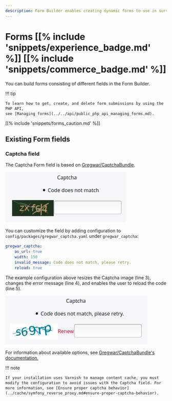 ```yaml
---
description: Form Builder enables creating dynamic forms to use in surveys, questionnaires, sign-up forms and others.
---
```


# Forms [[% include 'snippets/experience_badge.md' %]] [[% include 'snippets/commerce_badge.md' %]]

You can build forms consisting of different fields in the Form Builder.

!!! tip

    To learn how to get, create, and delete form submissions by using the PHP API,
    see [Managing forms](../../api/public_php_api_managing_forms.md).

[[% include 'snippets/forms_caution.md' %]]

## Existing Form fields

### Captcha field

The Captcha Form field is based on [Gregwar/CaptchaBundle](https://github.com/Gregwar/CaptchaBundle).

![Captcha field](../img/extending_form_builder_captcha_default.png)

You can customize the field by adding configuration to `config/packages/gregwar_captcha.yaml` under `gregwar_captcha`:

``` yaml
gregwar_captcha:
    as_url: true
    width: 150
    invalid_message: Code does not match, please retry.
    reload: true
```

The example configuration above resizes the Captcha image (line 3), changes the error message (line 4),
and enables the user to reload the code (line 5).

![Custom captcha field](../img/extending_form_builder_captcha_result.png)

For information about available options, see [Gregwar/CaptchaBundle's documentation.](https://github.com/Gregwar/CaptchaBundle#options)

!!! note

    If your installation uses Varnish to manage content cache, you must modify the configuration to avoid issues with the Captcha field. For more information, see [Ensure proper captcha behavior](../cache/symfony_reverse_proxy.md#ensure-proper-captcha-behavior).
